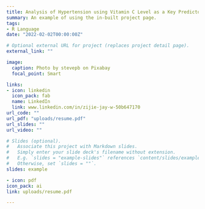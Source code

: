 ```yaml
---
title: Analysis of Hypertension using Vitamin C Level as a Key Predictor Along with Four Other Potential Risk Factors
summary: An example of using the in-built project page.
tags:
- R Language
date: "2022-02-02T00:00:00Z"

# Optional external URL for project (replaces project detail page).
external_link: ""

image:
  caption: Photo by stevepb on Pixabay
  focal_point: Smart

links:
- icon: linkedin
  icon_pack: fab
  name: LinkedIn
  link: www.linkedin.com/in/zijie-jay-w-50b647170
url_code: ""
url_pdf: "uploads/resume.pdf"
url_slides: ""
url_video: ""

# Slides (optional).
#   Associate this project with Markdown slides.
#   Simply enter your slide deck's filename without extension.
#   E.g. `slides = "example-slides"` references `content/slides/example-slides.md`.
#   Otherwise, set `slides = ""`.
slides: example

- icon: pdf
icon_pack: ai
link: uploads/resume.pdf

---
```

